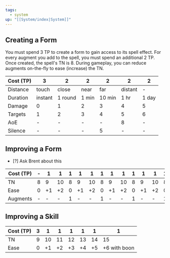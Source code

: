 ```yaml
---
tags:
  - system
up: "[[System/index|System]]"
---
```

## Creating a Form

You must spend 3 TP to create a form to gain access to its spell effect. For every augment you add to the spell, you must spend an additional 2 TP. Once created, the spell's TN is 8. During gameplay, you can reduce augments on-the-fly to ease (increase) the TN. 

| Cost (TP) | 3       | 2       | 2     | 2      | 2       | 2     |
| --------- | ------- | ------- | ----- | ------ | ------- | ----- |
| Distance  | touch   | close   | near  | far    | distant | -     |
| Duration  | instant | 1 round | 1 min | 10 min | 1 hr    | 1 day |
| Damage    | 0       | 1       | 2     | 3      | 4       | 5     |
| Targets   | 1       | 2       | 3     | 4      | 5       | 6     |
| AoE       | -       | -       | -     | -      | 8       | -     |
| Silence   | -       | -       | -     | 5      | -       | -     |

## Improving a Form

- [?] Ask Brent about this

| Cost (TP) | -   | 1   | 1   | 1   | 1   | 1   | 1   | 1   | 1   | 1   | 1   | 1   | 1   |
| --------- | --- | --- | --- | --- | --- | --- | --- | --- | --- | --- | --- | --- | --- |
| TN        | 8   | 9   | 10  | 8   | 9   | 10  | 8   | 9   | 10  | 8   | 9   | 10  | 8  |
| Ease      | 0   | +1  | +2  | 0   | +1  | +2  | 0   | +1  | +2  | 0   | +1  | +2  | 0 |
| Augments  | -   | -   | -   | 1   | -   | -   | 1   | -   | -   | 1   | -   | -   | 1   |

## Improving a Skill

| Cost (TP) | 3   | 1   | 1   | 1   | 1   | 1   | 1            |
| --------- | --- | --- | --- | --- | --- | --- | ------------ |
| TN        | 9   | 10  | 11  | 12  | 13  | 14  | 15           |
| Ease      | 0   | +1  | +2  | +3  | +4  | +5  | +6 with boon |
